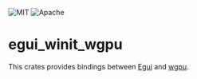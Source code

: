 ![MIT](https://img.shields.io/badge/license-MIT-blue.svg)
![Apache](https://img.shields.io/badge/license-Apache-blue.svg)

# egui_winit_wgpu

This crates provides bindings between [Egui](https://crates.io/crates/egui) and [wgpu](https://crates.io/crates/wgpu).